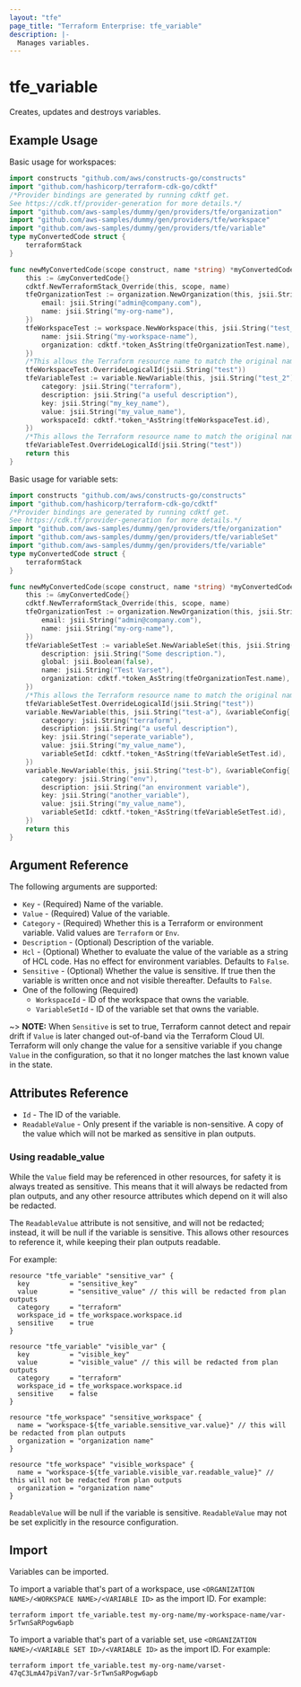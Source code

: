 ```yaml
---
layout: "tfe"
page_title: "Terraform Enterprise: tfe_variable"
description: |-
  Manages variables.
---
```


# tfe_variable

Creates, updates and destroys variables.

## Example Usage

Basic usage for workspaces:

```go
import constructs "github.com/aws/constructs-go/constructs"
import "github.com/hashicorp/terraform-cdk-go/cdktf"
/*Provider bindings are generated by running cdktf get.
See https://cdk.tf/provider-generation for more details.*/
import "github.com/aws-samples/dummy/gen/providers/tfe/organization"
import "github.com/aws-samples/dummy/gen/providers/tfe/workspace"
import "github.com/aws-samples/dummy/gen/providers/tfe/variable"
type myConvertedCode struct {
	terraformStack
}

func newMyConvertedCode(scope construct, name *string) *myConvertedCode {
	this := &myConvertedCode{}
	cdktf.NewTerraformStack_Override(this, scope, name)
	tfeOrganizationTest := organization.NewOrganization(this, jsii.String("test"), &organizationConfig{
		email: jsii.String("admin@company.com"),
		name: jsii.String("my-org-name"),
	})
	tfeWorkspaceTest := workspace.NewWorkspace(this, jsii.String("test_1"), &workspaceConfig{
		name: jsii.String("my-workspace-name"),
		organization: cdktf.*token_AsString(tfeOrganizationTest.name),
	})
	/*This allows the Terraform resource name to match the original name. You can remove the call if you don't need them to match.*/
	tfeWorkspaceTest.OverrideLogicalId(jsii.String("test"))
	tfeVariableTest := variable.NewVariable(this, jsii.String("test_2"), &variableConfig{
		category: jsii.String("terraform"),
		description: jsii.String("a useful description"),
		key: jsii.String("my_key_name"),
		value: jsii.String("my_value_name"),
		workspaceId: cdktf.*token_*AsString(tfeWorkspaceTest.id),
	})
	/*This allows the Terraform resource name to match the original name. You can remove the call if you don't need them to match.*/
	tfeVariableTest.OverrideLogicalId(jsii.String("test"))
	return this
}
```

Basic usage for variable sets:

```go
import constructs "github.com/aws/constructs-go/constructs"
import "github.com/hashicorp/terraform-cdk-go/cdktf"
/*Provider bindings are generated by running cdktf get.
See https://cdk.tf/provider-generation for more details.*/
import "github.com/aws-samples/dummy/gen/providers/tfe/organization"
import "github.com/aws-samples/dummy/gen/providers/tfe/variableSet"
import "github.com/aws-samples/dummy/gen/providers/tfe/variable"
type myConvertedCode struct {
	terraformStack
}

func newMyConvertedCode(scope construct, name *string) *myConvertedCode {
	this := &myConvertedCode{}
	cdktf.NewTerraformStack_Override(this, scope, name)
	tfeOrganizationTest := organization.NewOrganization(this, jsii.String("test"), &organizationConfig{
		email: jsii.String("admin@company.com"),
		name: jsii.String("my-org-name"),
	})
	tfeVariableSetTest := variableSet.NewVariableSet(this, jsii.String("test_1"), &variableSetConfig{
		description: jsii.String("Some description."),
		global: jsii.Boolean(false),
		name: jsii.String("Test Varset"),
		organization: cdktf.*token_AsString(tfeOrganizationTest.name),
	})
	/*This allows the Terraform resource name to match the original name. You can remove the call if you don't need them to match.*/
	tfeVariableSetTest.OverrideLogicalId(jsii.String("test"))
	variable.NewVariable(this, jsii.String("test-a"), &variableConfig{
		category: jsii.String("terraform"),
		description: jsii.String("a useful description"),
		key: jsii.String("seperate_variable"),
		value: jsii.String("my_value_name"),
		variableSetId: cdktf.*token_*AsString(tfeVariableSetTest.id),
	})
	variable.NewVariable(this, jsii.String("test-b"), &variableConfig{
		category: jsii.String("env"),
		description: jsii.String("an environment variable"),
		key: jsii.String("another_variable"),
		value: jsii.String("my_value_name"),
		variableSetId: cdktf.*token_*AsString(tfeVariableSetTest.id),
	})
	return this
}
```

## Argument Reference

The following arguments are supported:

* `Key` - (Required) Name of the variable.
* `Value` - (Required) Value of the variable.
* `Category` - (Required) Whether this is a Terraform or environment variable.
  Valid values are `Terraform` or `Env`.
* `Description` - (Optional) Description of the variable.
* `Hcl` - (Optional) Whether to evaluate the value of the variable as a string
  of HCL code. Has no effect for environment variables. Defaults to `False`.
* `Sensitive` - (Optional) Whether the value is sensitive. If true then the
variable is written once and not visible thereafter. Defaults to `False`.
* One of the following (Required)
    * `WorkspaceId` - ID of the workspace that owns the variable.
    * `VariableSetId` - ID of the variable set that owns the variable.

~> **NOTE:** When `Sensitive` is set to true, Terraform cannot detect and repair
drift if `Value` is later changed out-of-band via the Terraform Cloud UI.
Terraform will only change the value for a sensitive variable if you change
`Value` in the configuration, so that it no longer matches the last known value
in the state.

## Attributes Reference

* `Id` - The ID of the variable.
* `ReadableValue` - Only present if the variable is non-sensitive. A copy of the value which will not be marked as sensitive in plan outputs.

### Using readable_value

While the `Value` field may be referenced in other resources, for safety it is always treated as sensitive. This means that it will always be redacted from plan outputs, and any other resource attributes which depend on it will also be redacted.

The `ReadableValue` attribute is not sensitive, and will not be redacted; instead, it will be null if the variable is sensitive. This allows other resources to reference it, while keeping their plan outputs readable.

For example:
```
resource "tfe_variable" "sensitive_var" {
  key          = "sensitive_key"
  value        = "sensitive_value" // this will be redacted from plan outputs
  category     = "terraform"
  workspace_id = tfe_workspace.workspace.id
  sensitive    = true
}

resource "tfe_variable" "visible_var" {
  key          = "visible_key"
  value        = "visible_value" // this will be redacted from plan outputs
  category     = "terraform"
  workspace_id = tfe_workspace.workspace.id
  sensitive    = false
}

resource "tfe_workspace" "sensitive_workspace" {
  name = "workspace-${tfe_variable.sensitive_var.value}" // this will be redacted from plan outputs
  organization = "organization name"
}

resource "tfe_workspace" "visible_workspace" {
  name = "workspace-${tfe_variable.visible_var.readable_value}" // this will not be redacted from plan outputs
  organization = "organization name"
}

```

`ReadableValue` will be null if the variable is sensitive. `ReadableValue` may not be set explicitly in the resource configuration.


## Import

Variables can be imported.

To import a variable that's part of a workspace, use
`<ORGANIZATION NAME>/<WORKSPACE NAME>/<VARIABLE ID>` as the import ID. For
example:

```shell
terraform import tfe_variable.test my-org-name/my-workspace-name/var-5rTwnSaRPogw6apb
```

To import a variable that's part of a variable set, use
`<ORGANIZATION NAME>/<VARIABLE SET ID>/<VARIABLE ID>` as the import ID. For
example:

```shell
terraform import tfe_variable.test my-org-name/varset-47qC3LmA47piVan7/var-5rTwnSaRPogw6apb
```

<!-- cache-key: cdktf-0.17.0-pre.15 input-c3bad9baf89e2964d9e69299417eec51d0597f0fb81bde0ba7db8d5ce2d6617e -->